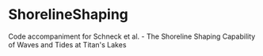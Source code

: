 # ShorelineShaping
 Code accompaniment for Schneck et al. - The Shoreline Shaping Capability of Waves and Tides at Titan's Lakes
